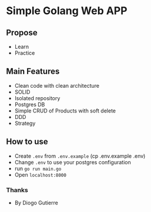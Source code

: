 # Simple Golang Web APP
## Propose
- Learn
- Practice

## Main Features
- Clean code with clean architecture
- SOLID
- Isolated repository
- Postgres DB
- Simple CRUD of Products with soft delete
- DDD
- Strategy

## How to use
- Create `.env` from `.env.example` (cp .env.example .env) 
- Change `.env` to use your postgres configuration
- run `go run main.go`
- Open `localhost:8000`

### Thanks
- By Diogo Gutierre
